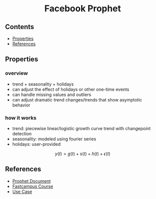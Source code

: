 <h1 align="center">Facebook Prophet</h1>

## Contents  
- [Properties](#properties)
- [References](#references)

## Properties  

### overview  
- trend + seasonality + holidays  
- can adjust the effect of holidays or other one-time events  
- can handle missing values and outliers  
- can adjust dramatic trend changes/trends that show asymptotic behavior  

### how it works  
- trend: piecewise linear/logistic growth curve trend with changepoint detection  
- seasonality: modeled using fourier series  
- holidays: user-provided  

$$ y(t) = g(t) + s(t) + h(t) + \epsilon(t) $$  


## References  
- [Prophet Document](https://facebook.github.io/prophet/docs/quick_start.html#python-api)  
- [Fastcampus Course](https://fastcampus.app/course-detail/210867)  
- [Use Case](https://github.com/aldente0630/mofc-demand-forecast)  
